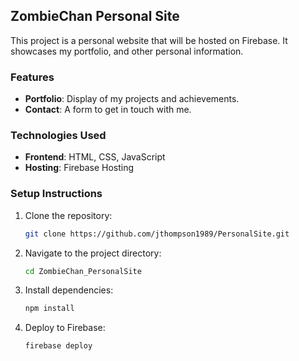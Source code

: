 <!-- 
Description: This file contains information about the personal site project to be hosted on Firebase.
-->
## ZombieChan Personal Site

This project is a personal website that will be hosted on Firebase. It showcases my portfolio, and other personal information.

### Features

- **Portfolio**: Display of my projects and achievements.
- **Contact**: A form to get in touch with me.

### Technologies Used

- **Frontend**: HTML, CSS, JavaScript
- **Hosting**: Firebase Hosting

### Setup Instructions

1. Clone the repository:
    ```bash
    git clone https://github.com/jthompson1989/PersonalSite.git
    ```
2. Navigate to the project directory:
    ```bash
    cd ZombieChan_PersonalSite
    ```
3. Install dependencies:
    ```bash
    npm install
    ```
4. Deploy to Firebase:
    ```bash
    firebase deploy
    ```

